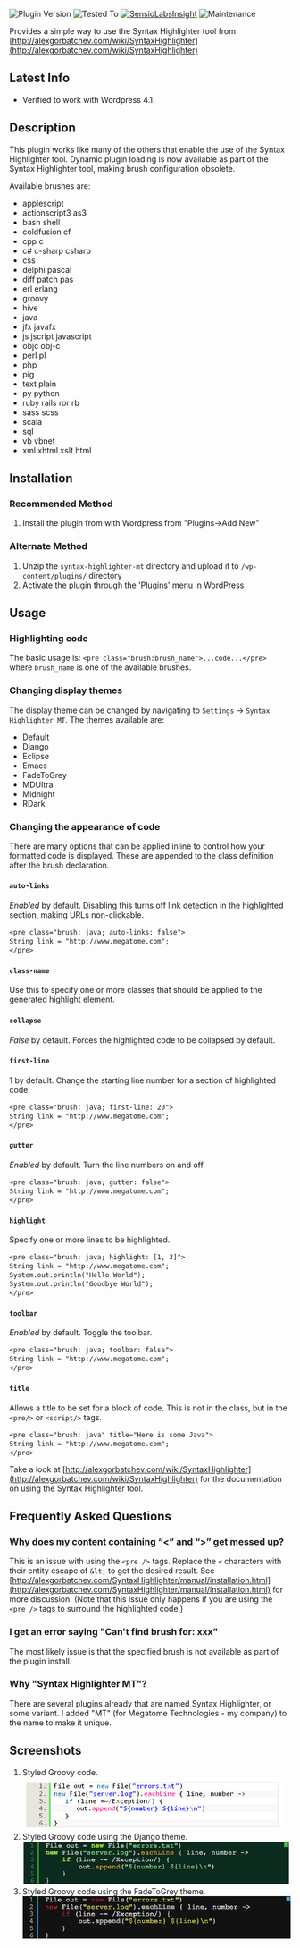 ![Plugin Version](https://img.shields.io/wordpress/plugin/v/syntax-highlighter-mt.svg)
![Tested To](https://img.shields.io/wordpress/v/syntax-highlighter-mt.svg)
[![SensioLabsInsight](https://insight.sensiolabs.com/projects/b3441f83-877b-4039-9853-2ca7e4835aee/mini.png)](https://insight.sensiolabs.com/projects/b3441f83-877b-4039-9853-2ca7e4835aee)
![Maintenance](https://img.shields.io/maintenance/yes/2015)

Provides a simple way to use the Syntax Highlighter tool from [http://alexgorbatchev.com/wiki/SyntaxHighlighter](http://alexgorbatchev.com/wiki/SyntaxHighlighter)

## Latest Info

* Verified to work with Wordpress 4.1.

## Description

This plugin works like many of the others that enable the use of the Syntax Highlighter tool. Dynamic plugin loading
is now available as part of the Syntax Highlighter tool, making brush configuration obsolete.

Available brushes are:

* applescript
* actionscript3 as3
* bash shell
* coldfusion cf
* cpp c
* c# c-sharp csharp
* css
* delphi pascal
* diff patch pas
* erl erlang
* groovy
* hive
* java
* jfx javafx
* js jscript javascript
* objc obj-c
* perl pl
* php
* pig
* text plain
* py python
* ruby rails ror rb
* sass scss
* scala
* sql
* vb vbnet
* xml xhtml xslt html

## Installation

### Recommended Method

1. Install the plugin from with Wordpress from "Plugins->Add New"

### Alternate Method

1. Unzip the `syntax-highlighter-mt` directory and upload it to `/wp-content/plugins/` directory
1. Activate the plugin through the 'Plugins' menu in WordPress

## Usage

### Highlighting code
The basic usage is: `<pre class="brush:brush_name">...code...</pre>` where `brush_name` is one of the available brushes.

### Changing display themes

The display theme can be changed by navigating to `Settings` -> `Syntax Highlighter MT`. The themes available are:

* Default
* Django
* Eclipse
* Emacs
* FadeToGrey
* MDUltra
* Midnight
* RDark

### Changing the appearance of code
There are many options that can be applied inline to control how your formatted code is displayed. These are appended to the class definition after the brush declaration.

#### `auto-links`

*Enabled* by default. Disabling this turns off link detection in the highlighted section, making URLs non-clickable.

    <pre class="brush: java; auto-links: false">
    String link = "http://www.megatome.com";
    </pre>

#### `class-name`

Use this to specify one or more classes that should be applied to the generated highlight element.

#### `collapse`

*False* by default. Forces the highlighted code to be collapsed by default.

#### `first-line`

1 by default. Change the starting line number for a section of highlighted code.

    <pre class="brush: java; first-line: 20">
    String link = "http://www.megatome.com";
    </pre>

#### `gutter`

*Enabled* by default. Turn the line numbers on and off.

    <pre class="brush: java; gutter: false">
    String link = "http://www.megatome.com";
    </pre>

#### `highlight`

Specify one or more lines to be highlighted.

    <pre class="brush: java; highlight: [1, 3]">
    String link = "http://www.megatome.com";
    System.out.println("Hello World");
    System.out.println("Goodbye World");
    </pre>

#### `toolbar`

*Enabled* by default. Toggle the toolbar.

    <pre class="brush: java; toolbar: false">
    String link = "http://www.megatome.com";
    </pre>

#### `title`

Allows a title to be set for a block of code. This is not in the class, but in the `<pre/>` or `<script/>` tags.

    <pre class="brush: java" title="Here is some Java">
    String link = "http://www.megatome.com";
    </pre>

Take a look at [http://alexgorbatchev.com/wiki/SyntaxHighlighter](http://alexgorbatchev.com/wiki/SyntaxHighlighter) for the documentation on using the Syntax Highlighter tool.

## Frequently Asked Questions

### Why does my content containing “<” and “>” get messed up?
This is an issue with using the `<pre />` tags. Replace the `<` characters with their entity escape of `&lt;` to get the desired result.
See [http://alexgorbatchev.com/SyntaxHighlighter/manual/installation.html](http://alexgorbatchev.com/SyntaxHighlighter/manual/installation.html) for more discussion.
(Note that this issue only happens if you are using the `<pre />` tags to surround the highlighted code.)

### I get an error saying "Can't find brush for: xxx"

The most likely issue is that the specified brush is not available as part of the plugin install. 

### Why "Syntax Highlighter MT"?

There are several plugins already that are named Syntax Highlighter, or some variant. I added "MT" (for Megatome Technologies - my company) to the name to make it unique.

## Screenshots

1. Styled Groovy code.
![Styled Groovy Code](https://github.com/iamthechad/syntaxhighlightermt/blob/master/screenshot-1.png?raw=true "Styled Groovy Code")
2. Styled Groovy code using the Django theme.
![Styled Groovy Code using the Django theme](https://github.com/iamthechad/syntaxhighlightermt/blob/master/screenshot-2.png?raw=true "Styled Groovy Code using the Django theme")
3. Styled Groovy code using the FadeToGrey theme.
![Styled Groovy Code usin gthe FadeToGrey theme](https://github.com/iamthechad/syntaxhighlightermt/blob/master/screenshot-3.png?raw=true "Styled Groovy Code using the FadeToGrey theme")
